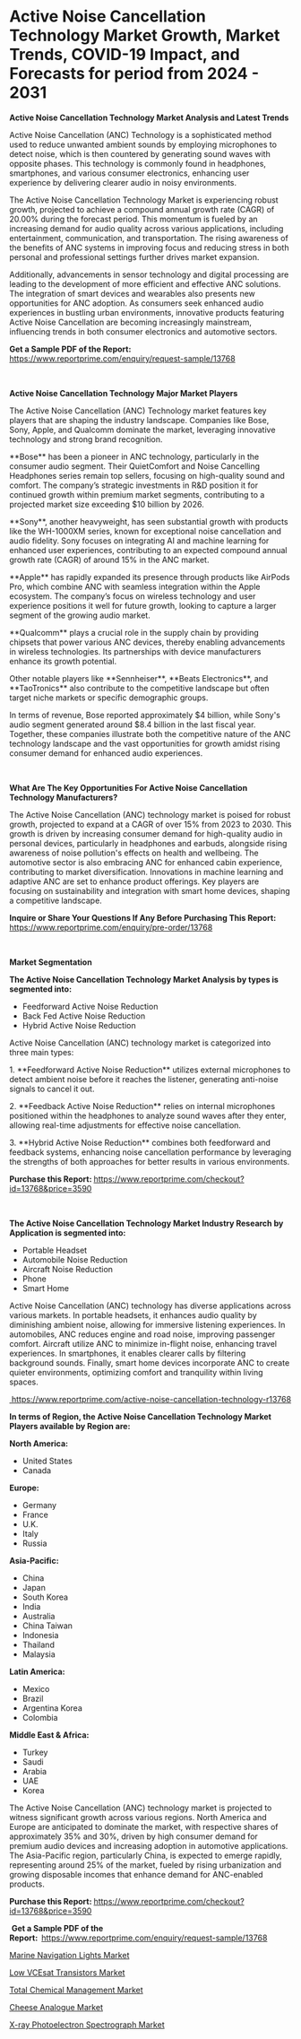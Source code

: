 <p><h1>Active Noise Cancellation Technology Market Growth, Market Trends, COVID-19 Impact, and Forecasts for period from 2024 - 2031</h1></p><p><strong>Active Noise Cancellation Technology Market Analysis and Latest Trends</strong></p>
<p><p>Active Noise Cancellation (ANC) Technology is a sophisticated method used to reduce unwanted ambient sounds by employing microphones to detect noise, which is then countered by generating sound waves with opposite phases. This technology is commonly found in headphones, smartphones, and various consumer electronics, enhancing user experience by delivering clearer audio in noisy environments.</p><p>The Active Noise Cancellation Technology Market is experiencing robust growth, projected to achieve a compound annual growth rate (CAGR) of 20.00% during the forecast period. This momentum is fueled by an increasing demand for audio quality across various applications, including entertainment, communication, and transportation. The rising awareness of the benefits of ANC systems in improving focus and reducing stress in both personal and professional settings further drives market expansion.</p><p>Additionally, advancements in sensor technology and digital processing are leading to the development of more efficient and effective ANC solutions. The integration of smart devices and wearables also presents new opportunities for ANC adoption. As consumers seek enhanced audio experiences in bustling urban environments, innovative products featuring Active Noise Cancellation are becoming increasingly mainstream, influencing trends in both consumer electronics and automotive sectors.</p></p>
<p><strong>Get a Sample PDF of the Report:&nbsp;</strong> <a href="https://www.reportprime.com/enquiry/request-sample/13768">https://www.reportprime.com/enquiry/request-sample/13768</a></p>
<p>&nbsp;</p>
<p><strong>Active Noise Cancellation Technology Major Market Players</strong></p>
<p><p>The Active Noise Cancellation (ANC) Technology market features key players that are shaping the industry landscape. Companies like Bose, Sony, Apple, and Qualcomm dominate the market, leveraging innovative technology and strong brand recognition.</p><p>**Bose** has been a pioneer in ANC technology, particularly in the consumer audio segment. Their QuietComfort and Noise Cancelling Headphones series remain top sellers, focusing on high-quality sound and comfort. The company’s strategic investments in R&D position it for continued growth within premium market segments, contributing to a projected market size exceeding $10 billion by 2026.</p><p>**Sony**, another heavyweight, has seen substantial growth with products like the WH-1000XM series, known for exceptional noise cancellation and audio fidelity. Sony focuses on integrating AI and machine learning for enhanced user experiences, contributing to an expected compound annual growth rate (CAGR) of around 15% in the ANC market.</p><p>**Apple** has rapidly expanded its presence through products like AirPods Pro, which combine ANC with seamless integration within the Apple ecosystem. The company’s focus on wireless technology and user experience positions it well for future growth, looking to capture a larger segment of the growing audio market.</p><p>**Qualcomm** plays a crucial role in the supply chain by providing chipsets that power various ANC devices, thereby enabling advancements in wireless technologies. Its partnerships with device manufacturers enhance its growth potential.</p><p>Other notable players like **Sennheiser**, **Beats Electronics**, and **TaoTronics** also contribute to the competitive landscape but often target niche markets or specific demographic groups.</p><p>In terms of revenue, Bose reported approximately $4 billion, while Sony's audio segment generated around $8.4 billion in the last fiscal year. Together, these companies illustrate both the competitive nature of the ANC technology landscape and the vast opportunities for growth amidst rising consumer demand for enhanced audio experiences.</p></p>
<p>&nbsp;</p>
<p><strong>What Are The Key Opportunities For Active Noise Cancellation Technology Manufacturers?</strong></p>
<p><p>The Active Noise Cancellation (ANC) technology market is poised for robust growth, projected to expand at a CAGR of over 15% from 2023 to 2030. This growth is driven by increasing consumer demand for high-quality audio in personal devices, particularly in headphones and earbuds, alongside rising awareness of noise pollution's effects on health and wellbeing. The automotive sector is also embracing ANC for enhanced cabin experience, contributing to market diversification. Innovations in machine learning and adaptive ANC are set to enhance product offerings. Key players are focusing on sustainability and integration with smart home devices, shaping a competitive landscape.</p></p>
<p><strong>Inquire or Share Your Questions If Any Before Purchasing This Report:</strong> <a href="https://www.reportprime.com/enquiry/pre-order/13768">https://www.reportprime.com/enquiry/pre-order/13768</a></p>
<p>&nbsp;</p>
<p><strong>Market Segmentation</strong></p>
<p><strong>The Active Noise Cancellation Technology Market Analysis by types is segmented into:</strong></p>
<p><ul><li>Feedforward Active Noise Reduction</li><li>Back Fed Active Noise Reduction</li><li>Hybrid Active Noise Reduction</li></ul></p>
<p><p>Active Noise Cancellation (ANC) technology market is categorized into three main types: </p><p>1. **Feedforward Active Noise Reduction** utilizes external microphones to detect ambient noise before it reaches the listener, generating anti-noise signals to cancel it out.</p><p>2. **Feedback Active Noise Reduction** relies on internal microphones positioned within the headphones to analyze sound waves after they enter, allowing real-time adjustments for effective noise cancellation.</p><p>3. **Hybrid Active Noise Reduction** combines both feedforward and feedback systems, enhancing noise cancellation performance by leveraging the strengths of both approaches for better results in various environments.</p></p>
<p><strong>Purchase this Report:&nbsp;</strong><a href="https://www.reportprime.com/checkout?id=13768&price=3590">https://www.reportprime.com/checkout?id=13768&price=3590</a></p>
<p>&nbsp;</p>
<p><strong>The Active Noise Cancellation Technology Market Industry Research by Application is segmented into:</strong></p>
<p><ul><li>Portable Headset</li><li>Automobile Noise Reduction</li><li>Aircraft Noise Reduction</li><li>Phone</li><li>Smart Home</li></ul></p>
<p><p>Active Noise Cancellation (ANC) technology has diverse applications across various markets. In portable headsets, it enhances audio quality by diminishing ambient noise, allowing for immersive listening experiences. In automobiles, ANC reduces engine and road noise, improving passenger comfort. Aircraft utilize ANC to minimize in-flight noise, enhancing travel experiences. In smartphones, it enables clearer calls by filtering background sounds. Finally, smart home devices incorporate ANC to create quieter environments, optimizing comfort and tranquility within living spaces.</p></p>
<p><a href="https://www.reportprime.com/active-noise-cancellation-technology-r13768">&nbsp;https://www.reportprime.com/active-noise-cancellation-technology-r13768</a></p>
<p><strong>In terms of Region, the Active Noise Cancellation Technology Market Players available by Region are:</strong></p>
<p>
    <p> <strong> North America: </strong>
        <ul>
            <li>United States</li>
            <li>Canada</li>
        </ul>
        </p> 
    <p> <strong> Europe: </strong>
        <ul>
            <li>Germany</li>
            <li>France</li>
            <li>U.K.</li>
            <li>Italy</li>
            <li>Russia</li>
        </ul>
        </p> 
    <p> <strong> Asia-Pacific: </strong>
        <ul>
            <li>China</li>
            <li>Japan</li>
            <li>South Korea</li>
            <li>India</li>
            <li>Australia</li>
            <li>China Taiwan</li>
            <li>Indonesia</li>
            <li>Thailand</li>
            <li>Malaysia</li>
        </ul>
        </p> 
    <p> <strong> Latin America: </strong>
        <ul>
            <li>Mexico</li>
            <li>Brazil</li>
            <li>Argentina Korea</li>
            <li>Colombia</li>
        </ul>
        </p> 
    <p> <strong> Middle East & Africa: </strong>
        <ul>
            <li>Turkey</li>
            <li>Saudi</li>
            <li>Arabia</li>
            <li>UAE</li>
            <li>Korea</li>
        </ul>
    </p>
    </p>
<p><p>The Active Noise Cancellation (ANC) technology market is projected to witness significant growth across various regions. North America and Europe are anticipated to dominate the market, with respective shares of approximately 35% and 30%, driven by high consumer demand for premium audio devices and increasing adoption in automotive applications. The Asia-Pacific region, particularly China, is expected to emerge rapidly, representing around 25% of the market, fueled by rising urbanization and growing disposable incomes that enhance demand for ANC-enabled products.</p></p>
<p><strong>Purchase this Report: </strong><a href="https://www.reportprime.com/checkout?id=13768&price=3590">https://www.reportprime.com/checkout?id=13768&price=3590</a></p>
<p>&nbsp;<strong>Get a Sample PDF of the Report:&nbsp;&nbsp;</strong><a href="https://www.reportprime.com/enquiry/request-sample/13768">https://www.reportprime.com/enquiry/request-sample/13768</a></p>
<p><strong></strong></p>
<p><p><a href="https://issuu.com/reportprime-2/docs/marine-navigation-lights-market-siz_87b5677dded501">Marine Navigation Lights Market</a></p><p><a href="https://medium.com/@caroline.lewis06756/the-low-vcesat-transistors-market-report-analyzes-important-operational-and-performance-data-so-19739fc2377d">Low VCEsat Transistors Market</a></p><p><a href="https://github.com/kaufmannDavid16/Market-Research-Report-List-1/blob/main/total-chemical-management-market.md">Total Chemical Management Market</a></p><p><a href="https://www.linkedin.com/pulse/cheese-analogue-market-indicators-size-regional-breakdown-glocf?trackingId=7ZQ09WrqQKi16zUYYkymTw%3D%3D">Cheese Analogue Market</a></p><p><a href="https://issuu.com/reportprime-2/docs/x-ray-photoelectron-spectrograph-ma_7c1b3df7c316a8">X-ray Photoelectron Spectrograph Market</a></p></p>